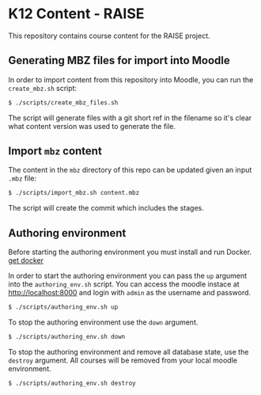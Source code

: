 # K12 Content - RAISE

This repository contains course content for the RAISE project.

## Generating MBZ files for import into Moodle

In order to import content from this repository into Moodle, you can run the `create_mbz.sh` script:

```bash
$ ./scripts/create_mbz_files.sh
```

The script will generate files with a git short ref in the filename so it's clear what content version was used to generate the file.

## Import `mbz` content

The content in the `mbz` directory of this repo can be updated given an input `.mbz` file:

```bash
$ ./scripts/import_mbz.sh content.mbz
```

The script will create the commit which includes the stages.

## Authoring environment

Before starting the authoring environment you must install and run Docker.
[get docker](https://docs.docker.com/get-docker/)

In order to start the authoring environment you can pass the `up` argument into the `authoring_env.sh` script. You can access the moodle instace at [http://localhost:8000](http://localhost:8000/) and login with `admin` as the username and password.

```bash
$ ./scripts/authoring_env.sh up
```

To stop the authoring environment use the `down` argument.

```bash
$ ./scripts/authoring_env.sh down
```

To stop the authoring environment and remove all database state, use the `destroy` argument. All courses will be removed from your local moodle environment.

```bash
$ ./scripts/authoring_env.sh destroy
```